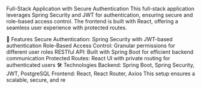 Full-Stack Application with Secure Authentication
This full-stack application leverages Spring Security and JWT for authentication, ensuring secure and role-based access control. The frontend is built with React, offering a seamless user experience with protected routes.

🚀 Features
Secure Authentication: Spring Security with JWT-based authentication
Role-Based Access Control: Granular permissions for different user roles
RESTful API: Built with Spring Boot for efficient backend communication
Protected Routes: React UI with private routing for authenticated users
🛠️ Technologies
Backend: Spring Boot, Spring Security, JWT, PostgreSQL
Frontend: React, React Router, Axios
This setup ensures a scalable, secure, and re
